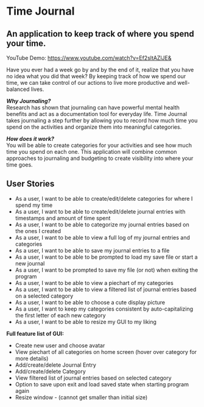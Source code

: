 # Time Journal

## An application to keep track of where you spend your time. 

YouTube Demo: https://www.youtube.com/watch?v=Ef2sltAZlJE&

Have you ever had a week go by and by the end of it, realize that you have no idea what you did that week? By keeping
 track of how we spend our time, we can take control of our actions to live more productive and well-balanced lives. 
 
_**Why Journaling?**_<br>
Research has shown that journaling can have powerful mental health benefits and act as a documentation tool for everyday
life. Time Journal takes journaling a step further by allowing you to record how much time you spend on the activities
and organize them into meaningful categories. 
 
_**How does it work?**_<br>
You will be able to create categories for your activities and see how much time you spend on each one. 
This application will combine common approaches to journaling and budgeting to create visibility into where your time
 goes. <br>

## User Stories
- As a user, I want to be able to create/edit/delete categories for where I spend my time 
- As a user, I want to be able to create/edit/delete journal entries with timestamps and amount of time spent
- As a user, I want to be able to categorize my journal entries based on the ones I created
- As a user, I want to be able to view a full log of my journal entries and categories
- As a user, I want to be able to save my journal entries to a file
- As a user, I want to be able to be prompted to load my save file or start a new journal
- As a user, I want to be prompted to save my file (or not) when exiting the program
- As a user, I want to be able to view a piechart of my categories
- As a user, I want to be able to view a filtered list of journal entries based on a selected category
- As a user, I want to be able to choose a cute display picture 
- As a user, I want to keep my categories consistent by auto-capitalizing the first letter of each new category
- As a user, I want to be able to resize my GUI to my liking 

**Full feature list of GUI:**
- Create new user and choose avatar
- View piechart of all categories on home screen (hover over category for more details)
- Add/create/delete Journal Entry
- Add/create/delete Category
- View filtered list of journal entries based on selected category 
- Option to save upon exit and load saved state when starting program again 
- Resize window - (cannot get smaller than initial size)
